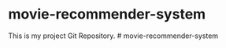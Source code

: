# movie-recommender-system
This is my project Git Repository.
#   m o v i e - r e c o m m e n d e r - s y s t e m  
 